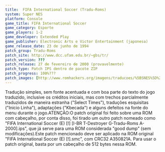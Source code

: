 ```yaml
---
title:  FIFA International Soccer (Tradu-Roms)
system: Super NES
platform: Console
game_title: FIFA International Soccer
game_category: Esporte
game_players: 1-2
game_developer: Extended Play
game_publisher: Electronic Arts e Victor Entertainment (japonesa)
game_release_date: 23 de junho de 1994
patch_group: Tradu-Roms
patch_site: http://www.dcc.ufam.edu.br/~gbs/tr/
patch_version: ???
patch_release: 27 de fevereiro de 2000 (provavelmente)
patch_type: Patch IPS dentro de pacote ZIP
patch_progress: 100%???
patch_images: [http://www.romhackers.org/imagens/traducoes/%5BSNES%5D%20FIFA%20International%20Soccer%20-%20Tradu-Roms%20-%201.png,http://www.romhackers.org/imagens/traducoes/%5BSNES%5D%20FIFA%20International%20Soccer%20-%20Tradu-Roms%20-%202.png,http://www.romhackers.org/imagens/traducoes/%5BSNES%5D%20FIFA%20International%20Soccer%20-%20Tradu-Roms%20-%203.png]
---
```

Tradução simples, sem fonte acentuada e com boa parte do texto do jogo traduzido, inclusive os créditos iniciais, mas com trechos parcialmente traduzidos de maneira estranha ("Select Times"), traduções esquisitas ("Inicio Linha"), adaptações ("Kbecada") e alguns defeitos na fonte do menu durante o jogo.ATENÇÃO:O patch original foi feito sobre uma ROM com cabeçalho, por conta disso, foi tirado um outro patch nomeado como "FIFA International Soccer (E) [!] [I-BR T-Destroyer G-Tradu-Roms A-2000].ips", que já serve para uma ROM considerada "good dump" (sem modificações).Este patch mencionado deve ser aplicado na ROM original "FIFA International Soccer (E) [!].smc", com CRC32 A350821A. Para usar o patch original, basta por um cabeçalho de 512 bytes nessa ROM.